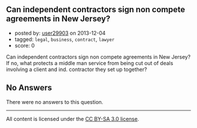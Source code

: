 ## Can independent contractors sign non compete agreements in New Jersey?

- posted by: [user29903](https://stackexchange.com/users/-1/29903-user29903) on 2013-12-04
- tagged: `legal`, `business`, `contract`, `lawyer`
- score: 0

<p>Can independent contractors sign non compete agreements in New Jersey?  If no, what protects a middle man service from being cut out of deals involving a client and ind. contractor they set up together?</p>


## No Answers

There were no answers to this question.


---

All content is licensed under the [CC BY-SA 3.0 license](https://creativecommons.org/licenses/by-sa/3.0/).
